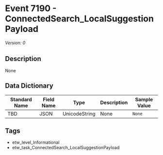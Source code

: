 # Event 7190 - ConnectedSearch_LocalSuggestionPayload
###### Version: 0

## Description
None

## Data Dictionary
|Standard Name|Field Name|Type|Description|Sample Value|
|---|---|---|---|---|
|TBD|JSON|UnicodeString|None|`None`|

## Tags
* etw_level_Informational
* etw_task_ConnectedSearch_LocalSuggestionPayload
